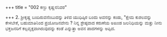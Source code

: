 +++
title = "002 ಕಣ್ಡು ಕೃಷ್ಣನನಿವರ"

+++
2. ಶ್ರೀಕೃಷ್ಣ ಬಂದಿರುವನೆಂಬುದನ್ನು ತಿಳಿದ ಯುಧಿಷ್ಠಿರ ಬಂದು ಅವನನ್ನು ಕಂಡು, "ಕ್ಷೇಮ ಕುಶಲವನ್ನು ಕೇಳಬೇಕೆ, ಬಹುಮಾತಿನಿಂದ ಪ್ರಯೋಜನವೇನು ? ನಿನ್ನ ಶ್ರೇಷ್ಠವಾದ ಕರುಣೆಯ ಅಖಂಡ ಜಲನಿಧಿಯನ್ನು ಮತ್ತು  ನೀನು ಭಕ್ತಜನರಿಗೆ ಕಲ್ಪವೃಕ್ಷವಾಗಿರುವುದನ್ನು ಕಂಡೆ ಎನ್ನುತ್ತಾ ಅವನ ಪಾದಗಳನ್ನು ಅಪ್ಪಿದ.